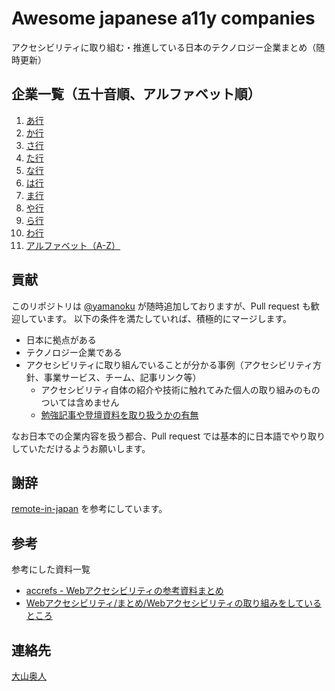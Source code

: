 # Awesome japanese a11y companies
アクセシビリティに取り組む・推進している日本のテクノロジー企業まとめ（随時更新）

## 企業一覧（五十音順、アルファベット順）

1. [あ行](https://github.com/yamanoku/awesome-japanese-a11y-companies/blob/main/company-list/01_%E3%81%82.md)
1. [か行](https://github.com/yamanoku/awesome-japanese-a11y-companies/blob/main/company-list/02_%E3%81%8B.md)
1. [さ行](https://github.com/yamanoku/awesome-japanese-a11y-companies/blob/main/company-list/03_%E3%81%95.md)
1. [た行](https://github.com/yamanoku/awesome-japanese-a11y-companies/blob/main/company-list/04_%E3%81%9F.md)
1. [な行](https://github.com/yamanoku/awesome-japanese-a11y-companies/blob/main/company-list/05_%E3%81%AA.md)
1. [は行](https://github.com/yamanoku/awesome-japanese-a11y-companies/blob/main/company-list/06_%E3%81%AF.md)
1. [ま行](https://github.com/yamanoku/awesome-japanese-a11y-companies/blob/main/company-list/07_%E3%81%BE.md)
1. [や行](https://github.com/yamanoku/awesome-japanese-a11y-companies/blob/main/company-list/08_%E3%82%84.md)
1. [ら行](https://github.com/yamanoku/awesome-japanese-a11y-companies/blob/main/company-list/09_%E3%82%89.md)
1. [わ行](https://github.com/yamanoku/awesome-japanese-a11y-companies/blob/main/company-list/10_%E3%82%8F.md)
1. [アルファベット（A-Z）](https://github.com/yamanoku/awesome-japanese-a11y-companies/blob/main/company-list/11_A-Z.md)

## 貢献
このリポジトリは [@yamanoku](https://github.com/yamanoku) が随時追加しておりますが、Pull request も歓迎しています。
以下の条件を満たしていれば、積極的にマージします。

- 日本に拠点がある
- テクノロジー企業である
- アクセシビリティに取り組んでいることが分かる事例（アクセシビリティ方針、事業サービス、チーム、記事リンク等）
  - アクセシビリティ自体の紹介や技術に触れてみた個人の取り組みのものついては含めません
  - [勉強記事や登壇資料を取り扱うかの有無](https://github.com/yamanoku/awesome-japanese-a11y-companies/discussions/7)

なお日本での企業内容を扱う都合、Pull request では基本的に日本語でやり取りしていただけるようお願いします。

## 謝辞

[remote-in-japan](https://github.com/remote-jp/remote-in-japan) を参考にしています。

## 参考

参考にした資料一覧

- [accrefs - Webアクセシビリティの参考資料まとめ](https://accrefs.jp/)
- [Webアクセシビリティ/まとめ/Webアクセシビリティの取り組みをしているところ](https://esa-pages.io/p/sharing/15175/posts/517/3ed6b81d36d20138c0d4.html)

## 連絡先
[大山奥人](mailto:0910yama@gmail.com)
